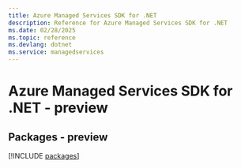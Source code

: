 ```yaml
---
title: Azure Managed Services SDK for .NET
description: Reference for Azure Managed Services SDK for .NET
ms.date: 02/28/2025
ms.topic: reference
ms.devlang: dotnet
ms.service: managedservices
---
```

# Azure Managed Services SDK for .NET - preview
## Packages - preview
[!INCLUDE [packages](managed-services-index.md)]